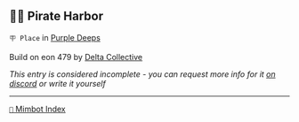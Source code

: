## 🏴‍☠️ Pirate Harbor

`🪧 Place` in [Purple Deeps](<https://zeithalt.github.io/r/purple_deeps.html>)

Build on eon 479 by [Delta Collective](<https://zeithalt.github.io/r/delta_collective.html>)

_This entry is considered incomplete - you can request more info for it [on discord](<https://discord.com/channels/562910943848169472/1173922660489633802>) or write it yourself_

<!---
keywords:  dc, purple deeps
aliases: 
-->
----------
[`📑` Mimbot Index](<https://zeithalt.github.io/r/#a810>)